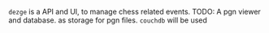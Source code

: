 `dezge` is a API and UI, to manage chess related events.
TODO: 
A pgn viewer and database. as storage for pgn files. `couchdb` will be used